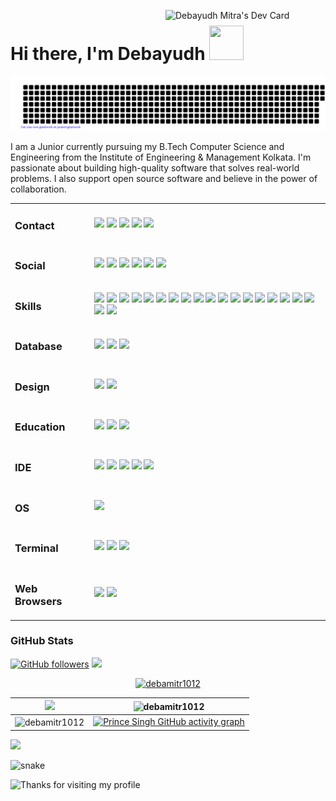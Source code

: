 <a href="https://app.daily.dev/debamitr1012"><img src="https://api.daily.dev/devcards/cb08d6b674a14330874e5e518ff67eec.png?r=r41" width="256" align="right" alt="Debayudh Mitra's Dev Card"/></a>

<h1 align="left">Hi there, I'm Debayudh <img src="https://github.com/mitul3737/mitul3737/blob/main/Wave.gif" height="55px" width="55px"> </h1>

<p align="left">
    <img src="https://github.com/debamitr1012/debamitr1012/blob/main/gitartwork.svg" width="550" />
</p>  

<p align="left">
I am a Junior currently pursuing my B.Tech Computer Science and Engineering from the Institute of Engineering & Management Kolkata. I'm passionate about building high-quality software that solves real-world problems. I also support open source software and believe in the power of collaboration.
</p>

<table>
    <tr>
    <td><h3>Contact</h3></td>
    <td>
        <img src="https://img.shields.io/badge/Gmail-D14836?style=for-the-badge&logo=gmail&logoColor=white" />
        <img src="https://img.shields.io/badge/Microsoft_Outlook-0078D4?style=for-the-badge&logo=microsoft-outlook&logoColor=white" />
        <img src="https://img.shields.io/badge/WhatsApp-25D366?style=for-the-badge&logo=whatsapp&logoColor=white" />
        <img src="https://img.shields.io/badge/Telegram-2CA5E0?style=for-the-badge&logo=telegram&logoColor=white" />
        <img src="https://img.shields.io/badge/Messenger-00B2FF?style=for-the-badge&logo=messenger&logoColor=white" />
    </td></tr>
    <tr>
    <td><h3>Social</h3></td>
    <td>
        <a href="https://www.linkedin.com/in/debayudh-mitra/"><img src="https://img.shields.io/badge/LinkedIn-0077B5?style=for-the-badge&logo=linkedin&logoColor=white" /></a>
        <a href="https://github.com/debamitr1012"><img src="https://img.shields.io/badge/GitHub-100000?style=for-the-badge&logo=github&logoColor=white" /></a>
        <a href="https://www.facebook.com/deba.mitr/"><img src="https://img.shields.io/badge/Facebook-1877F2?style=for-the-badge&logo=facebook&logoColor=white" /></a>
        <a href="https://www.instagram.com/deba_mitr/"><img src="https://img.shields.io/badge/Instagram-E4405F?style=for-the-badge&logo=instagram&logoColor=white" /></a>
        <a href="https://twitter.com/10debamitr"><img src="https://img.shields.io/badge/Twitter-1DA1F2?style=for-the-badge&logo=twitter&logoColor=white" /></a>
        <a href="https://linktr.ee/deba10"><img src="https://img.shields.io/badge/linktree-39E09B?style=for-the-badge&logo=linktree&logoColor=white" /></a>
    </td></tr>
<tr>
<td><h3>Skills</h3></td>
<td>
<img src="https://img.shields.io/badge/Java-ED8B00?style=for-the-badge&logo=openjdk&logoColor=white" />
<img src="https://img.shields.io/badge/Python-3776AB?style=for-the-badge&logo=python&logoColor=white" />
<img src="https://img.shields.io/badge/C%2B%2B-00599C?style=for-the-badge&logo=c%2B%2B&logoColor=white" />
<img src="https://img.shields.io/badge/NumPy-000000?style=for-the-badge&logo=numpy&logoColor=white" />
<img src="https://img.shields.io/badge/pandas-000000?style=for-the-badge&logo=pandas&logoColor=white" />
<img src="https://img.shields.io/badge/Matplotlib-000000?style=for-the-badge&logo=matplotlib&logoColor=white" />
<img src="https://img.shields.io/badge/Seaborn-000000?style=for-the-badge&logo=seaborn&logoColor=white" />
<img src="https://img.shields.io/badge/Plotly-000000?style=for-the-badge&logo=plotly&logoColor=white" />
<img src="https://img.shields.io/badge/PyTorch-FF2D00?style=for-the-badge&logo=pytorch&logoColor=white" />
<img src="https://img.shields.io/badge/TensorFlow-FF6F00?style=for-the-badge&logo=tensorflow&logoColor=white" />
<img src="https://img.shields.io/badge/Keras-F80000?style=for-the-badge&logo=keras&logoColor=white" />
<img src="https://img.shields.io/badge/Flask-000000?style=for-the-badge&logo=flask&logoColor=white" />
<img src="https://img.shields.io/badge/Django-092E20?style=for-the-badge&logo=django&logoColor=white" />
<img src="https://img.shields.io/badge/scikitlearn-000000?style=for-the-badge&logo=scikit-learn&logoColor=white" />
<img src="https://img.shields.io/badge/OpenCV-000000?style=for-the-badge&logo=opencv&logoColor=white" />
<img src="https://img.shields.io/badge/Kotlin-0095D5?&style=for-the-badge&logo=kotlin&logoColor=white" />
<img src="https://img.shields.io/badge/HTML5-E34F26?style=for-the-badge&logo=html5&logoColor=white" />
<img src="https://img.shields.io/badge/CSS3-1572B6?style=for-the-badge&logo=css3&logoColor=white" />
<img src="https://img.shields.io/badge/JavaScript-F7DF1E?style=for-the-badge&logo=javascript&logoColor=black" />
<img src="https://img.shields.io/badge/C-00599C?style=for-the-badge&logo=c&logoColor=whitee" />
</td></tr>
    <tr>
    <td><h3>Database</h3></td>
    <td>
        <img src="https://img.shields.io/badge/MySQL-005C84?style=for-the-badge&logo=mysql&logoColor=white" />
        <img src="https://img.shields.io/badge/Oracle-F80000?style=for-the-badge&logo=Oracle&logoColor=white" />
        <img src="https://img.shields.io/badge/MongoDB-4EA94B?style=for-the-badge&logo=mongodb&logoColor=white" />
    </td></tr>
<tr>
    <td><h3>Design</h3></td>
    <td>
        <img src="https://img.shields.io/badge/Canva-%2300C4CC.svg?&style=for-the-badge&logo=Canva&logoColor=white" />
        <img src="https://img.shields.io/badge/Figma-F24E1E?style=for-the-badge&logo=figma&logoColor=white" />
    </td></tr>
<tr>
    <td><h3>Education</h3></td>
    <td>
        <img src="https://img.shields.io/badge/Coursera-0056D2?style=for-the-badge&logo=Coursera&logoColor=white" />
        <img src="https://img.shields.io/badge/Edx-193A3E?style=for-the-badge&logo=edx&logoColor=white" />
        <img src="https://img.shields.io/badge/Udemy-EC5252?style=for-the-badge&logo=Udemy&logoColor=white" />
    </td></tr>
<tr>
    <td><h3>IDE</h3></td>
    <td>
        <img src="https://img.shields.io/badge/Visual_Studio_Code-0078D4?style=for-the-badge&logo=visual%20studio%20code&logoColor=white" />
        <img src="https://img.shields.io/badge/Anaconda-4EA94B?style=for-the-badge&logo=anaconda&color=white" />
        <img src="https://img.shields.io/badge/Colab-F9AB00?style=for-the-badge&logo=googlecolab&color=525252" />
        <img src="https://img.shields.io/badge/Android_Studio-3DDC84?style=for-the-badge&logo=android-studio&logoColor=white" />
        <img src="https://img.shields.io/badge/Arduino_IDE-00979D?style=for-the-badge&logo=arduino&logoColor=white" />
    </td></tr>
<tr>
    <td><h3>OS</h3></td>
    <td>
        <img src="https://img.shields.io/badge/Windows-0078D6?style=for-the-badge&logo=windows&logoColor=white" />
    </td></tr>
<tr>
    <td><h3>Terminal</h3></td>
    <td>
        <img src="https://img.shields.io/badge/GIT-E44C30?style=for-the-badge&logo=git&logoColor=white" />
        <img src="https://img.shields.io/badge/windows%20terminal-4D4D4D?style=for-the-badge&logo=windows%20terminal&logoColor=white" />
        <img src="https://img.shields.io/badge/powershell-5391FE?style=for-the-badge&logo=powershell&logoColor=white" />
    </td></tr>
<tr>
    <td><h3>Web Browsers</h3></td>
    <td>
        <img src="https://img.shields.io/badge/Brave-FF1B2D?style=for-the-badge&logo=Brave&logoColor=white" />
        <img src="https://img.shields.io/badge/Google_chrome-4285F4?style=for-the-badge&logo=Google-chrome&logoColor=white" />
    </td></tr>
</table>

<h3>GitHub Stats</h3>

[![GitHub followers](https://img.shields.io/github/followers/debamitr1012.svg?style=social&label=Follow)](https://github.com/debamitr1012?tab=followers) <a href="https://github.com/debamitr1012/github-profile-views-counter"><img src="https://komarev.com/ghpvc/?username=debamitr1012"></a>

<p align="center"> <a href="https://github.com/ryo-ma/github-profile-trophy"><img src="https://github-profile-trophy.vercel.app/?username=debamitr1012&theme=blue-green&no-frame=true&column=-1" alt="debamitr1012" /></a> </p>

| ![](https://github-readme-stats.vercel.app/api?username=debamitr1012&theme=blue-green&hide_border=false&include_all_commits=true&count_private=true) | <img align="center" src="https://github-readme-streak-stats.herokuapp.com/?user=debamitr1012&theme=blue-green" width="380" alt="debamitr1012"> |
| --- | --- |
| <img align="center" src="https://github-readme-stats.vercel.app/api/top-langs?username=debamitr1012&show_icons=true&locale=en&layout=compact&theme=blue-green" width="680" alt="debamitr1012" /> | [![Prince Singh GitHub activity graph](https://github-readme-activity-graph.cyclic.app/graph?username=debamitr1012&theme=github-compact)](https://github.com/PrinceSinghHub/github-readme-activity-graph) | 

![](http://github-profile-summary-cards.vercel.app/api/cards/profile-details?username=debamitr1012&theme=apprentice)

<p align="left">
  <img src="https://github.com/debamitr1012/debamitr1012/raw/output/github-contribution-grid-snake.svg" alt="snake"></left>
</p>

<img height="120" alt="Thanks for visiting my profile" width="100%" src="https://github.com/dibyendu415/dibyendu415/blob/master/marquee.svg" />
